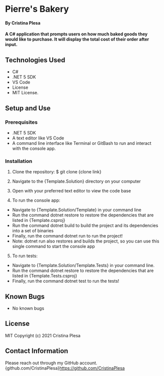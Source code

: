 # Pierre's Bakery

#### By Cristina Plesa

#### A C# application that prompts users on how much baked goods they would like to purchase. It will display the total cost of their order after input.

## Technologies Used

* C#
* .NET 5 SDK
* VS Code
* License
* MIT License.

## Setup and Use

### Prerequisites

* .NET 5 SDK
* A text editor like VS Code
* A command line interface like Terminal or GitBash to run and interact with the console app.

### Installation

1. Clone the repository: $ git clone {clone link}
2. Navigate to the {Template.Solution} directory on your computer
3. Open with your preferred text editor to view the code base

4. To run the console app:
  * Navigate to {Template.Solution/Template} in your command line
  * Run the command dotnet restore to restore the dependencies that are listed in {Template.csproj}
  * Run the command dotnet build to build the project and its dependencies into a set of binaries
  * Finally, run the command dotnet run to run the project!
  * Note: dotnet run also restores and builds the project, so you can use this single command to start the console app
5. To run tests:
  * Navigate to {Template.Solution/Template.Tests} in your command line.
  * Run the command dotnet restore to restore the dependencies that are listed in {Template.Tests.csproj}
  * Finally, run the command dotnet test to run the tests!

## Known Bugs

* No known bugs

## License

MIT Copyright (c) 2021 Cristina Plesa

## Contact Information

Please reach out through my GitHub account.
{github.com/CristinaPlesa}https://github.com/CristinaPlesa